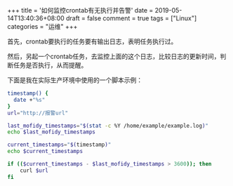 +++
title = '如何监控crontab有无执行并告警'
date = 2019-05-14T13:40:36+08:00
draft = false
comment = true
tags = ["Linux"]
categories = "运维"
+++

首先，crontab要执行的任务要有输出日志，表明任务执行过。

然后，另起一个crontab任务，去监控上面的这个日志，比较日志的更新时间，判断任务是否执行，从而提醒。

下面是我在实际生产环境中使用的一个脚本示例：

```bash
timestamp() {
  date +"%s"
}
url="http://报警url"

last_mofidy_timestamps="$(stat -c %Y /home/example/example.log)"
echo $last_mofidy_timestamps

current_timestamps="$(timestamp)"
echo $current_timestamps

if (($current_timestamps - $last_mofidy_timestamps > 3600)); then
    curl $url
fi
```